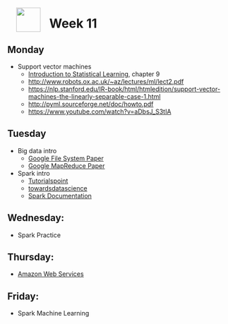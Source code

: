 <img src="http://imgur.com/1ZcRyrc.png" style="float: left; margin: 20px; height: 55px">

# Week 11

## Monday

- Support vector machines
  - [Introduction to Statistical Learning](https://www-bcf.usc.edu/~gareth/ISL/), chapter 9
  - http://www.robots.ox.ac.uk/~az/lectures/ml/lect2.pdf
  - https://nlp.stanford.edu/IR-book/html/htmledition/support-vector-machines-the-linearly-separable-case-1.html
  - http://pyml.sourceforge.net/doc/howto.pdf
  - https://www.youtube.com/watch?v=aDbsJ_S3tIA



## Tuesday

- Big data intro
  - [Google File System Paper](https://ai.google/research/pubs/pub51)
  - [Google MapReduce Paper](https://ai.google/research/pubs/pub62)
- Spark intro
  - [Tutorialspoint](https://www.tutorialspoint.com/pyspark/pyspark_introduction.htm)
  - [towardsdatascience](https://towardsdatascience.com/a-brief-introduction-to-pyspark-ff4284701873)
  - [Spark Documentation](https://spark.apache.org)


## Wednesday:
- Spark Practice

## Thursday:
- [Amazon Web Services](https://aws.amazon.com/getting-started/tutorials/)

## Friday:

- Spark Machine Learning
